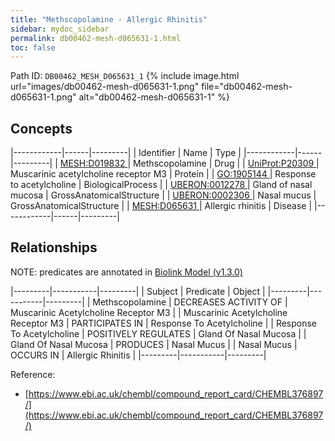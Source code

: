 ```yaml
---
title: "Methscopolamine - Allergic Rhinitis"
sidebar: mydoc_sidebar
permalink: db00462-mesh-d065631-1.html
toc: false 
---
```



Path ID: `DB00462_MESH_D065631_1`
{% include image.html url="images/db00462-mesh-d065631-1.png" file="db00462-mesh-d065631-1.png" alt="db00462-mesh-d065631-1" %}

## Concepts

|------------|------|---------|
| Identifier | Name | Type    |
|------------|------|---------|
| <a href="https://identifiers.org/MESH:D019832">MESH:D019832 </a> | Methscopolamine | Drug |
| <a href="https://identifiers.org/UniProt:P20309">UniProt:P20309 </a> | Muscarinic acetylcholine receptor M3 | Protein |
| <a href="https://identifiers.org/GO:1905144">GO:1905144 </a> | Response to acetylcholine | BiologicalProcess |
| <a href="https://identifiers.org/UBERON:0012278">UBERON:0012278 </a> | Gland of nasal mucosa | GrossAnatomicalStructure |
| <a href="https://identifiers.org/UBERON:0002306">UBERON:0002306 </a> | Nasal mucus | GrossAnatomicalStructure |
| <a href="https://identifiers.org/MESH:D065631">MESH:D065631 </a> | Allergic rhinitis | Disease |
|------------|------|---------|

## Relationships


NOTE: predicates are annotated in <a href="https://github.com/biolink/biolink-model/releases/tag/v1.3.0">Biolink Model (v1.3.0)</a>

|---------|-----------|---------|
| Subject | Predicate | Object  |
|---------|-----------|---------|
| Methscopolamine | DECREASES ACTIVITY OF | Muscarinic Acetylcholine Receptor M3 |
| Muscarinic Acetylcholine Receptor M3 | PARTICIPATES IN | Response To Acetylcholine |
| Response To Acetylcholine | POSITIVELY REGULATES | Gland Of Nasal Mucosa |
| Gland Of Nasal Mucosa | PRODUCES | Nasal Mucus |
| Nasal Mucus | OCCURS IN | Allergic Rhinitis |
|---------|-----------|---------|

Reference: 
  - [https://www.ebi.ac.uk/chembl/compound_report_card/CHEMBL376897/](https://www.ebi.ac.uk/chembl/compound_report_card/CHEMBL376897/)
